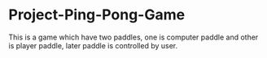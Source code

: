 # Project-Ping-Pong-Game
This is a game which have two paddles, one is computer paddle and other is player paddle, later paddle is controlled by user.
